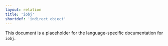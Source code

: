 ```yaml
---
layout: relation
title: 'iobj'
shortdef: 'indirect object'
---
```


This document is a placeholder for the language-specific documentation
for `iobj`.
